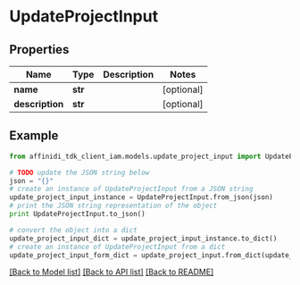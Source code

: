 # UpdateProjectInput

## Properties

| Name            | Type    | Description | Notes      |
| --------------- | ------- | ----------- | ---------- |
| **name**        | **str** |             | [optional] |
| **description** | **str** |             | [optional] |

## Example

```python
from affinidi_tdk_client_iam.models.update_project_input import UpdateProjectInput

# TODO update the JSON string below
json = "{}"
# create an instance of UpdateProjectInput from a JSON string
update_project_input_instance = UpdateProjectInput.from_json(json)
# print the JSON string representation of the object
print UpdateProjectInput.to_json()

# convert the object into a dict
update_project_input_dict = update_project_input_instance.to_dict()
# create an instance of UpdateProjectInput from a dict
update_project_input_form_dict = update_project_input.from_dict(update_project_input_dict)
```

[[Back to Model list]](../README.md#documentation-for-models) [[Back to API list]](../README.md#documentation-for-api-endpoints) [[Back to README]](../README.md)
